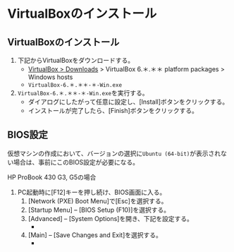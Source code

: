 # VirtualBoxのインストール

## VirtualBoxのインストール

1. 下記からVirtualBoxをダウンロードする。
   - [VirtualBox > Downloads](https://www.virtualbox.org/wiki/Downloads) > VirtualBox 6.＊.＊＊ platform packages > Windows hosts
   - `VirtualBox-6.＊.＊＊-＊-Win.exe`
2. `VirtualBox-6.＊.＊＊-＊-Win.exe`を実行する。
   - ダイアログにしたがって任意に設定し、[Install]ボタンをクリックする。
   - インストールが完了したら、[Finish]ボタンをクリックする。

## BIOS設定

仮想マシンの作成において、バージョンの選択に`Ubuntu (64-bit)`が表示されない場合は、事前にこのBIOS設定が必要になる。

HP ProBook 430 G3, G5の場合
1. PC起動時に[F12]キーを押し続け、BIOS画面に入る。
   1. [Network (PXE) Boot Menu]で[Esc]を選択する。
   2. [Startup Menu] – [BIOS Setup (F10)]を選択する。
   3. [Advanced] – [System Options]を開き、下記を設定する。
      - [Virtualization Technology (VTx)]: チェック
   4. [Main] – [Save Changes and Exit]を選択する。
      - [Save Changes]: Yes
